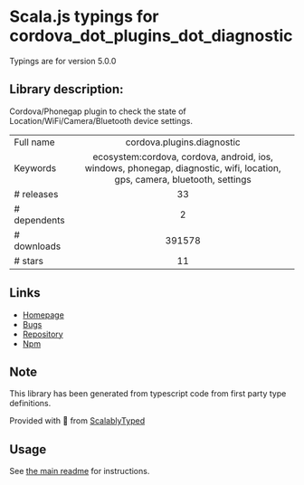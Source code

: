 
# Scala.js typings for cordova_dot_plugins_dot_diagnostic

Typings are for version 5.0.0

## Library description:
Cordova/Phonegap plugin to check the state of Location/WiFi/Camera/Bluetooth device settings.

|                    |                 |
| ------------------ | :-------------: |
| Full name          | cordova.plugins.diagnostic |
| Keywords           | ecosystem:cordova, cordova, android, ios, windows, phonegap, diagnostic, wifi, location, gps, camera, bluetooth, settings |
| # releases         | 33 |
| # dependents       | 2 |
| # downloads        | 391578 |
| # stars            | 11 |

## Links
- [Homepage](https://github.com/dpa99c/cordova-diagnostic-plugin#readme)
- [Bugs](https://github.com/dpa99c/cordova-diagnostic-plugin/issues)
- [Repository](https://github.com/dpa99c/cordova-diagnostic-plugin)
- [Npm](https://www.npmjs.com/package/cordova.plugins.diagnostic)
    


## Note
This library has been generated from typescript code from first party type definitions.

Provided with :purple_heart: from [ScalablyTyped](https://github.com/oyvindberg/ScalablyTyped)

## Usage
See [the main readme](../../readme.md) for instructions.


